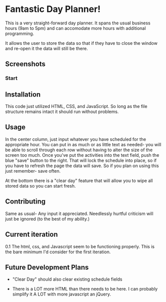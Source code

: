 # Fantastic Day Planner!

This is a very straight-forward day planner. It spans the usual business hours (9am to 5pm) and can accomodate more hours with additional programming. 

It allows the user to store the data so that if they have to close the window and re-open it the data will still be there.

## Screenshots

### Start 


## Installation

This code just utilized HTML, CSS, and JavaScript. So long as the file structure remains intact it should run without problems.


## Usage

In the center column, just input whatever you have scheduled for the appropriate hour. You can put in as much or as little text as needed- you will be able to scroll through each row without having to alter the size of the screen too much. Once you've put the activities into the text field, push the blue "save" button to the right. That will lock the schedule into place, so if you have to refresh the page the data will save. So if you plan on using this just remember- save often.

At the bottom there is a "clear day" feature that will allow you to wipe all stored data so you can start fresh.


## Contributing

Same as usual- Any input it appreciated. Needlessly hurtful criticism will just be ignored (to the best of my ability.)


## Current iteration

0.1  The html, css, and Javascript seem to be functioning properly. This is the bare minimum I'd consider for the first iteration. 


## Future Development Plans

- "Clear Day" should also clear existing schedule fields

- There is a LOT more HTML than there needs to be here. I can probably simplify it A LOT with more javascript an jQuery.
